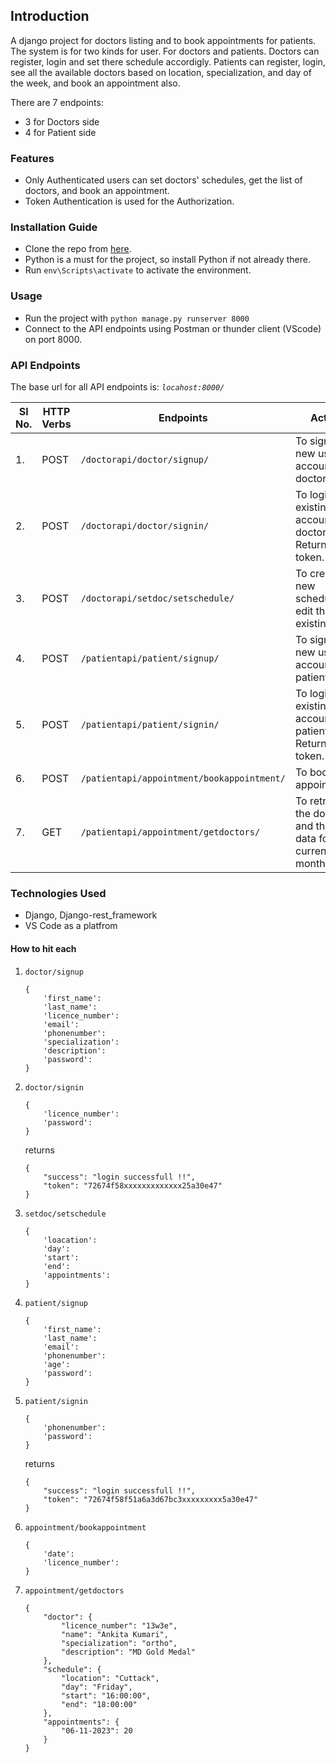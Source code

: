 ## Introduction
A django project for doctors listing and to book appointments for patients. The system is for two kinds for user. For doctors and patients. Doctors can register, login and set there schedule accordigly. Patients can register, login, see all the available doctors based on location, specialization, and day of the week, and book an appointment also.

There are 7 endpoints:
* 3 for Doctors side
* 4 for Patient side

### Features
* Only Authenticated users can set doctors' schedules, get the list of doctors, and book an appointment.
* Token Authentication is used for the Authorization. 

### Installation Guide
* Clone the repo from [here](https://github.com/harsh10tech/doctor-appointment.git).
* Python is a must for the project, so install Python if not already there.
* Run `env\Scripts\activate` to activate the environment.

### Usage
* Run the project with `python manage.py runserver 8000`
* Connect to the API endpoints using Postman or thunder client (VScode) on port 8000. 

### API Endpoints
The base url for all API endpoints is: _`locahost:8000/`_

| Sl No.| HTTP Verbs | Endpoints | Action | 
| --- | --- | --- | --- |
| 1. | POST | `/doctorapi/doctor/signup/` | To sign up a new user account as a doctor| 
| 2. | POST | `/doctorapi/doctor/signin/` | To login an existing user account as a doctor. Returns a token. |
| 3. | POST | `/doctorapi/setdoc/setschedule/` | To create a new schedule or edit the existing one |
| 4. | POST | `/patientapi/patient/signup/` | To sign up a new user account as patient. |
| 5. | POST | `/patientapi/patient/signin/` | To login an existing user account as a patient. Returns a token. |
| 6. | POST | `/patientapi/appointment/bookappointment/` | To book an appointment. |
| 7. | GET | `/patientapi/appointment/getdoctors/` | To retrive all the doctors and their data for the current month.  |

### Technologies Used 
* Django, Django-rest_framework
* VS Code as a platfrom

#### How to hit each 
1. `doctor/signup`
    ```
    {
        'first_name':
        'last_name':
        'licence_number':
        'email':
        'phonenumber':
        'specialization':
        'description':
        'password':
    }
    ```
2. `doctor/signin`
    ```
    {
        'licence_number':
        'password':
    }
    ```
    returns 
    ```
    {
        "success": "login successfull !!",
        "token": "72674f58xxxxxxxxxxxxx25a30e47"
    }
    ```
3. `setdoc/setschedule`
    ```
    {
        'loacation':
        'day':
        'start':
        'end':
        'appointments':
    }
    ```
4. `patient/signup`
    ```
    {
        'first_name':
        'last_name':
        'email':
        'phonenumber':
        'age':
        'password':
    }
    ```
5. `patient/signin`
    ```
    {
        'phonenumber':
        'password':
    }
    ```
    returns 
    ```
    {
        "success": "login successfull !!",
        "token": "72674f58f51a6a3d67bc3xxxxxxxxx5a30e47"
    }
    ```
6. `appointment/bookappointment`
    ```
    {
        'date':
        'licence_number':
    }
    ```
7. `appointment/getdoctors`
    ```
    {
        "doctor": {
            "licence_number": "13w3e",
            "name": "Ankita Kumari",
            "specialization": "ortho",
            "description": "MD Gold Medal"
        },
        "schedule": {
            "location": "Cuttack",
            "day": "Friday",
            "start": "16:00:00",
            "end": "18:00:00"
        },
        "appointments": {
            "06-11-2023": 20
        }
    }
    ```